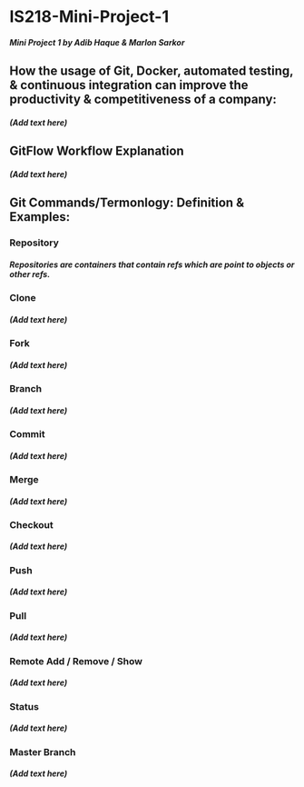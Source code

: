 # IS218-Mini-Project-1
##### Mini Project 1 by Adib Haque &amp; Marlon Sarkor

## How the usage of Git, Docker, automated testing, & continuous integration can improve the productivity & competitiveness of a company:
##### (Add text here)

## GitFlow Workflow Explanation
##### (Add text here)

## Git Commands/Termonlogy: Definition & Examples:
### Repository
##### Repositories are containers that contain refs which are point to objects or other refs.

### Clone
##### (Add text here)

### Fork
##### (Add text here)

### Branch
##### (Add text here)

### Commit
##### (Add text here)

### Merge
##### (Add text here)

### Checkout
##### (Add text here)

### Push
##### (Add text here)

### Pull
##### (Add text here)

### Remote Add / Remove / Show
##### (Add text here)

### Status
##### (Add text here)

### Master Branch
##### (Add text here)
